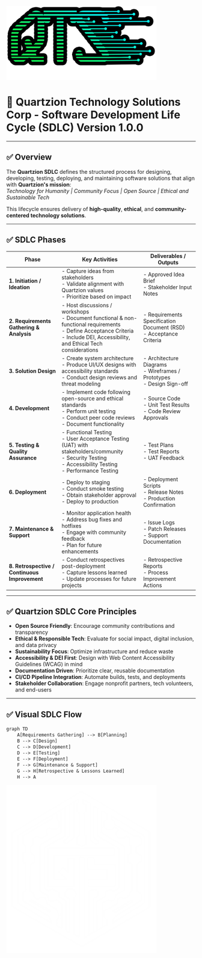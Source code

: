 <link rel="stylesheet" href="assets/css/style.css">
<img src="assets/images/QTS_L2.png" alt="Quartzion Logo" style="width:400px; height:auto;" />

# 📍 Quartzion Technology Solutions Corp - Software Development Life Cycle (SDLC) Version 1.0.0

---

## ✅ Overview

The **Quartzion SDLC** defines the structured process for designing, developing, testing, deploying, and maintaining software solutions that align with **Quartzion's mission**:  
*Technology for Humanity | Community Focus | Open Source | Ethical and Sustainable Tech*

This lifecycle ensures delivery of **high-quality**, **ethical**, and **community-centered technology solutions**.

---

## ✅ SDLC Phases

| **Phase** | **Key Activities** | **Deliverables / Outputs** |
|---|---|---|
| **1. Initiation / Ideation** | - Capture ideas from stakeholders<br>- Validate alignment with Quartzion values<br>- Prioritize based on impact | - Approved Idea Brief<br>- Stakeholder Input Notes |
| **2. Requirements Gathering & Analysis** | - Host discussions / workshops<br>- Document functional & non-functional requirements<br>- Define Acceptance Criteria<br>- Include DEI, Accessibility, and Ethical Tech considerations | - Requirements Specification Document (RSD)<br>- Acceptance Criteria |
| **3. Solution Design** | - Create system architecture<br>- Produce UI/UX designs with accessibility standards<br>- Conduct design reviews and threat modeling | - Architecture Diagrams<br>- Wireframes / Prototypes<br>- Design Sign-off |
| **4. Development** | - Implement code following open-source and ethical standards<br>- Perform unit testing<br>- Conduct peer code reviews<br>- Document functionality | - Source Code<br>- Unit Test Results<br>- Code Review Approvals |
| **5. Testing & Quality Assurance** | - Functional Testing<br>- User Acceptance Testing (UAT) with stakeholders/community<br>- Security Testing<br>- Accessibility Testing<br>- Performance Testing | - Test Plans<br>- Test Reports<br>- UAT Feedback |
| **6. Deployment** | - Deploy to staging<br>- Conduct smoke testing<br>- Obtain stakeholder approval<br>- Deploy to production | - Deployment Scripts<br>- Release Notes<br>- Production Confirmation |
| **7. Maintenance & Support** | - Monitor application health<br>- Address bug fixes and hotfixes<br>- Engage with community feedback<br>- Plan for future enhancements | - Issue Logs<br>- Patch Releases<br>- Support Documentation |
| **8. Retrospective / Continuous Improvement** | - Conduct retrospectives post-deployment<br>- Capture lessons learned<br>- Update processes for future projects | - Retrospective Reports<br>- Process Improvement Actions |

---

## ✅ Quartzion SDLC Core Principles

- **Open Source Friendly**: Encourage community contributions and transparency
- **Ethical & Responsible Tech**: Evaluate for social impact, digital inclusion, and data privacy
- **Sustainability Focus**: Optimize infrastructure and reduce waste
- **Accessibility & DEI First**: Design with Web Content Accessibility Guidelines (WCAG) in mind
- **Documentation Driven**: Prioritize clear, reusable documentation
- **CI/CD Pipeline Integration**: Automate builds, tests, and deployments
- **Stakeholder Collaboration**: Engage nonprofit partners, tech volunteers, and end-users

---

## ✅ Visual SDLC Flow

```mermaid
graph TD
    A[Requirements Gathering] --> B[Planning]
    B --> C[Design]
    C --> D[Development]
    D --> E[Testing]
    E --> F[Deployment]
    F --> G[Maintenance & Support]
    G --> H[Retrospective & Lessons Learned]
    H --> A
```
<img src="assets/images/QTS_L1.png" alt="Quartzion Logo" style="width:400px; height:auto;" /> <!-- MermaidJS client-side rendering for GitHub Pages --> <script src="https://cdn.jsdelivr.net/npm/mermaid@10/dist/mermaid.min.js"></script> <script> mermaid.initialize({ startOnLoad: true }); </script>

